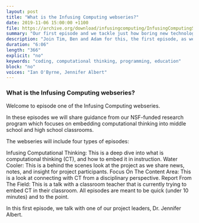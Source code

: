 ```yaml
---
layout: post
title: "What is the Infusing Computing webseries?"
date: 2019-11-06 15:00:00 +1100
file: https://archive.org/download/infusingcomputing/InfusingComputingS1E1.mp3
summary: "Our first episode and we tackle just how boring new technology is and what death looks like in the digital age."
description: "Join Tim, Ben and Adam for this, the first episode, as we discuss some of the things passing us by at the intersection of life and technology."
duration: "6:06" 
length: "366"
explicit: "no" 
keywords: "coding, computational thinking, programming, education"
block: "no" 
voices: "Ian O'Byrne, Jennifer Albert"
---
```


### What is the Infusing Computing webseries?

Welcome to episode one of the Infusing Computing webseries.

In these episodes we will share guidance from our NSF-funded research program which focuses on embedding computational thinking into middle school and high school classrooms.

The webseries will include four types of episodes:

Infusing Computational Thinking: This is a deep dive into what is computational thinking (CT), and how to embed it in instruction.
Water Cooler: This is a behind the scenes look at the project as we share news, notes, and insight for project participants.
Focus On The Content Area: This is a look at connecting with CT from a disciplinary perspective.
Report From The Field: This is a talk with a classroom teacher that is currently trying to embed CT in their classroom.
All episodes are meant to be quick (under 10 minutes) and to the point.

In this first episode, we talk with one of our project leaders, Dr. Jennifer Albert.
